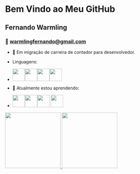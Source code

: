 # Bem Vindo ao Meu GitHub

## Fernando Warmling

### :e-mail: warmlingfernando@gmail.com

- 🔭 Em migração de carreira de contador para desenvolvedor.

- Linguagens:

- <img src="https://cdn.jsdelivr.net/gh/devicons/devicon/icons/java/java-original.svg" width="40"/><img src="https://cdn.jsdelivr.net/gh/devicons/devicon/icons/html5/html5-original-wordmark.svg" width="40"/><img src="https://cdn.jsdelivr.net/gh/devicons/devicon/icons/css3/css3-original-wordmark.svg" width="40"/><img src="https://cdn.jsdelivr.net/gh/devicons/devicon/icons/git/git-original-wordmark.svg" width="40"/>

  

- 🌱 Atualmente estou aprendendo:

- <img src="https://cdn.jsdelivr.net/gh/devicons/devicon/icons/linux/linux-original.svg" width="40"/><img src="https://cdn.jsdelivr.net/gh/devicons/devicon/icons/javascript/javascript-original.svg" width="40"/><img src="https://cdn.jsdelivr.net/gh/devicons/devicon/icons/github/github-original-wordmark.svg" width="40" />
            <img src="https://cdn.jsdelivr.net/gh/devicons/devicon/icons/mysql/mysql-original-wordmark.svg" width="40" />
          
          
          
          

  

<div> 
 <a href="https://github.com/fernandowarmling"> 
 <img height="180em" src="https://github-readme-stats.vercel.app/api/top-langs/?username=fernandowarmling&layout=compact&langs_count=7&theme=dracula"/> 
 <img height="180em" src="https://github-readme-stats.vercel.app/api?username=fernandowarmling&show_icons=true&theme=dracula&include_all_commits=true&count_private=true"/> 
   </div>
